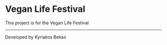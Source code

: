 # Vegan Life Festival

This project is for the Vegan Life Festival

---

Developed by Kyriakos Bekas
